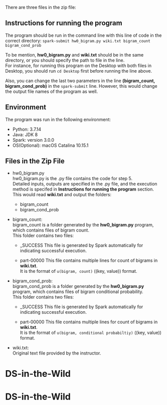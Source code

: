 There are three files in the zip file:  

## Instructions for running the program

The program should be run in the command line with this line of code in the correct directory: 
`spark-submit hw0_bigram.py wiki.txt bigram_count bigram_cond_prob`  

To be mention, **hw0_bigram.py** and **wiki.txt** should be in the same directory, or you should specify the path to file in the line.  
For instance, for running this program on the Desktop with both files in Desktop, you should run `cd Desktop` first before running the line above.
  
Also, you can change the last two parameters in the line **(bigram_count, bigram_cond_prob)** in the `spark-submit` line.
However, this would change the output file names of the program as well.  

## Environment
The program was run in the following environment:
* Python: 3.7.14
* Java: JDK 8
* Spark: version 3.0.0
* OS(Optional): macOS Catalina 10.15.1

## Files in the Zip File

* hw0_bigram.py  
hw0_bigram.py is the .py file contains the code for step 5.  
Detailed inputs, outputs are specified in the .py file, and the execution method is specifed in **Instructions for running the program** section.   
This would read **wiki.txt** and output the folders:   
	* bigram_count
	* bigram_cond_prob


* bigram_count:  
bigram_count is a folder generated by the **hw0_bigram.py** program, which contains files of bigram count.  
This folder contains two files: 
	* \_SUCCESS
	This file is generated by Spark automatically for indicating successful execution.  

	* part-00000
	This file contains multiple lines for count of bigrams in **wiki.txt**.   
	It is the format of `u(bigram, count)` ((key, value)) format.   

* bigram_cond_prob:  
bigram_cond_prob is a folder generated by the **hw0_bigram.py** program, which contains files of bigram conditional probability.  
This folder contains two files: 
	* \_SUCCESS
	This file is generated by Spark automatically for indicating successful execution.  

	* part-00000
	This file contains multiple lines for count of bigrams in **wiki.txt**.   
	It is the format of `u(bigram, conditional probabiltiy)` ((key, value)) format.   

* wiki.txt:  
Original text file provided by the instructor.  


# DS-in-the-Wild
# DS-in-the-Wild
